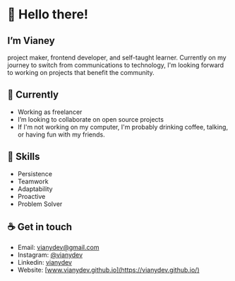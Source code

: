 # 👋 Hello there!
## I’m Vianey

project maker, frontend developer, and self-taught learner. Currently on my journey to switch from communications to technology, I'm looking forward to working on projects that benefit the community.

## 📌 Currently
- Working as freelancer
- I’m looking to collaborate on open source projects
- If I'm not working on my computer, I'm probably drinking coffee, talking, or having fun with my friends.

## 💪 Skills
- Persistence 
- Teamwork
- Adaptability
- Proactive
- Problem Solver

## ☕️ Get in touch
- Email: [vianydev@gmail.com](mailto:vianydev@gmail.com)
- Instagram: [@vianydev](https://www.instagram.com/vianydev) 
- Linkedin: [vianydev](https://www.linkedin.com/in/vianydev/)
- Website: [www.vianydev.github.io](https://vianydev.github.io/)

<!---
vianydev/vianydev is a ✨ special ✨ repository because its `README.md` (this file) appears on your GitHub profile.
You can click the Preview link to take a look at your changes.
--->
